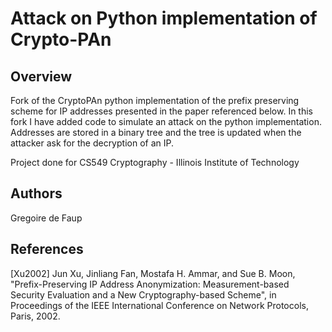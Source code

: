 # Attack on Python implementation of Crypto-PAn
## Overview

Fork of the CryptoPAn python implementation of the prefix preserving scheme for IP addresses presented in the paper referenced below.
In this fork I have added code to simulate an attack on the python implementation.
Addresses are stored in a binary tree and the tree is updated when the attacker ask for the decryption of an IP.

Project done for CS549 Cryptography - Illinois Institute of Technology

## Authors
Gregoire de Faup

## References

[Xu2002] Jun Xu, Jinliang Fan, Mostafa H. Ammar, and Sue B. Moon,
"Prefix-Preserving IP Address Anonymization: Measurement-based
Security Evaluation and a New Cryptography-based Scheme", in
Proceedings of the IEEE International Conference on Network Protocols,
Paris, 2002.

